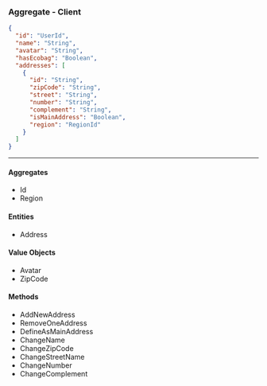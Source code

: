 ### Aggregate - Client

```json
{
  "id": "UserId",
  "name": "String",
  "avatar": "String",
  "hasEcobag": "Boolean",
  "addresses": [
    {
      "id": "String",
      "zipCode": "String",
      "street": "String",
      "number": "String",
      "complement": "String",
      "isMainAddress": "Boolean",
      "region": "RegionId"
    }
  ]
}
```

---

#### Aggregates

- Id
- Region

#### Entities

- Address

#### Value Objects

- Avatar
- ZipCode

#### Methods

- AddNewAddress
- RemoveOneAddress
- DefineAsMainAddress
- ChangeName
- ChangeZipCode
- ChangeStreetName
- ChangeNumber
- ChangeComplement
